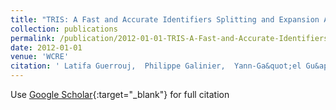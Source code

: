 ```yaml
---
title: "TRIS: A Fast and Accurate Identifiers Splitting and Expansion Algorithm"
collection: publications
permalink: /publication/2012-01-01-TRIS-A-Fast-and-Accurate-Identifiers-Splitting-and-Expansion-Algorithm
date: 2012-01-01
venue: 'WCRE'
citation: ' Latifa Guerrouj,  Philippe Galinier,  Yann-Ga&quot;el Gu&apos;eh&apos;eneuc,  Giuliano Antoniol,  Massimiliano Penta, &quot;TRIS: A Fast and Accurate Identifiers Splitting and Expansion Algorithm.&quot; WCRE, 2012.'
---
```

Use [Google Scholar](https://scholar.google.com/scholar?q=TRIS:+A+Fast+and+Accurate+Identifiers+Splitting+and+Expansion+Algorithm){:target="_blank"} for full citation